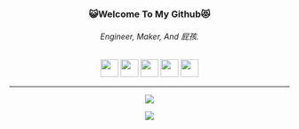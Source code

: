 <h3 align="center">😺Welcome To My Github😻</h3>
<h6 align="center">Engineer, Maker, And 屁孩.</h6>
<p align="center">
    <img src="https://cdn.jsdelivr.net/npm/programming-languages-logos/src/c/c.png" height="32">
    <img src="https://cdn.jsdelivr.net/npm/programming-languages-logos/src/csharp/csharp.png" height="32">
    <img src="https://cdn.jsdelivr.net/npm/programming-languages-logos@0.0.3/src/python/python.png" height="32">
    <img src="https://brandslogos.com/wp-content/uploads/images/large/arduino-logo-1.png" height="32">   
    <img src="https://encrypted-tbn0.gstatic.com/images?q=tbn:ANd9GcQFebQaTbQ83iDhaFvAx9-qy9n_CIyPF5Y7tjVOSKsToPd0J2TAmLODrB62lvqrromvi8c&usqp=CAU" height="32">
</p>
<hr>
<p align="center">
    <img src="https://github-readme-stats.vercel.app/api?username=minexo79&show_icons=true&theme=gruvbox">
</p>
<p align="center">
    <img src="https://github-readme-stats.vercel.app/api/top-langs?username=minexo79&show_icons=true&theme=gruvbox&layout=compact">
</p>

